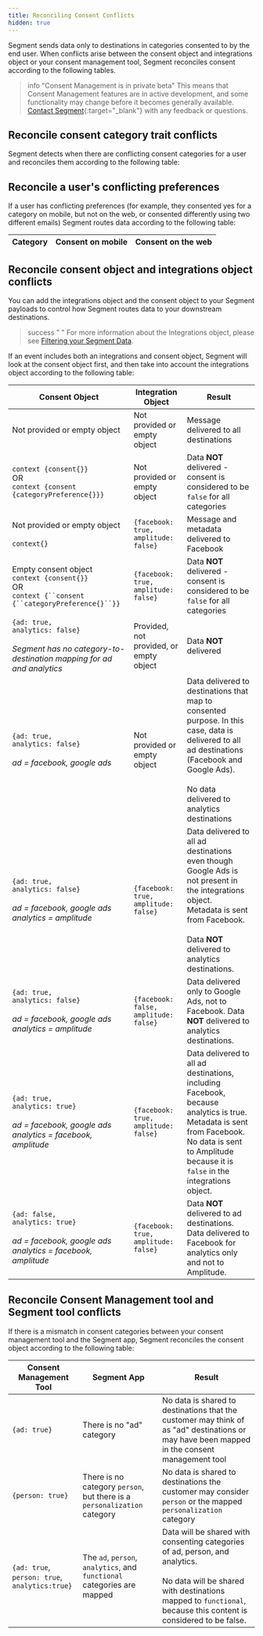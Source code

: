 ```yaml
---
title: Reconciling Consent Conflicts
hidden: true
---
```


Segment sends data only to destinations in categories consented to by the end user. When conflicts arise between the consent object and integrations object or your consent management tool, Segment reconciles consent according to the following tables.

<!--- Only use case is Engage --->

> info "Consent Management is in private beta"
> This means that Consent Management features are in active development, and some functionality may change before it becomes generally available. [Contact Segment](https://segment.com/help/contact/){:target="_blank"} with any feedback or questions.

## Reconcile consent category trait conflicts

Segment detects when there are conflicting consent categories for a user and reconciles them according to the following table: 

<!--- ask Emma about table/edge cases --->

## Reconcile a user's conflicting preferences

If a user has conflicting preferences (for example, they consented yes for a category on mobile, but not on the web, or consented differently using two different emails) Segment routes data according to the following table:

| Category | Consent on mobile | Consent on the web |
| -------- | ----------------- | ------------------ | 

<!--- can you treat mobile/web data differently? -->
<!-- Conflict resolution would "stack" - could have device level and identifier level conflicts (3 devices out of sync - most recent strategy is what could use) 
Would want a matrix in the docs if you "stacked" device/identifier conflict resolution -->

## Reconcile consent object and integrations object conflicts

You can add the integrations object and the consent object to your Segment payloads to control how Segment routes data to your downstream destinations. 

> success " "
> For more information about the Integrations object, please see [Filtering your Segment Data](/docs/guides/filtering-data/#filtering-with-the-integrations-object).

If an event includes both an integrations and consent object, Segment will look at the consent object first, and then take into account the integrations object according to the following table:


| Consent Object                                                                                                  | Integration Object                          | Result |
| --------------------------------------------------------------------------------------------------------------- | ------------------------------------------- | ------ |
| Not provided or empty object                                                                                    | Not provided or empty object                | Message delivered to all destinations |
| `context {consent{}}` <br> OR <br> `context {consent {categoryPreference{}}}`                 | Not provided or empty object | Data **NOT** delivered - consent is considered to be `false` for all categories |
| Not provided or empty object <br><br> `context{}`                                                                   | `{facebook: true,`<br>`amplitude: false}`   | Message and metadata delivered to Facebook |
| Empty consent object <br>`context {consent{}}` <br> OR <br> `context {``consent {``categoryPreference{}``}}`     | `{facebook: true,`<br>`amplitude: false}` | Data **NOT** delivered - consent is considered to be `false` for all categories |
| `{ad: true,` <br>`analytics: false}`<br> <br>_Segment has no category-to-destination mapping for ad and analytics_ | Provided, not provided, or empty object | Data **NOT** delivered |
| `{ad: true,` <br>`analytics: false}`<br> <br>_ad = facebook, google ads_ <br>                                   | Not provided or empty object                | Data delivered to destinations that map to consented purpose. In this case, data is delivered to all ad destinations (Facebook and Google Ads).<br><br> No data delivered to analytics destinations |
| `{ad: true,` <br>`analytics: false}`<br><br>_ad = facebook, google ads_ <br> _analytics = amplitude_ | `{facebook: true,`<br>`amplitude: false}` | Data delivered to all ad destinations even though Google Ads is not present in the integrations object.<br> Metadata is sent from Facebook. <br><br> Data **NOT** delivered to analytics destinations. |
| `{ad: true,` <br>`analytics: false}`<br><br>_ad = facebook, google ads_ <br> _analytics = amplitude_  | `{facebook: false,`<br>`amplitude: false}` | Data delivered only to Google Ads, not to Facebook. Data **NOT** delivered to analytics destinations. |
| `{ad: true,` <br>`analytics: true}`<br><br>_ad = facebook, google ads_ <br> _analytics = facebook, amplitude_ | `{facebook: true,`<br>`amplitude: false}` | Data delivered to all ad destinations, including Facebook, because analytics is true. <br> Metadata is sent from Facebook. <br> No data is sent to Amplitude because it is `false` in the integrations object. |
| `{ad: false,` <br>`analytics: true}` <br><br>_ad = facebook, google ads_ <br> _analytics = facebook, amplitude_ | `{facebook: true,`<br>`amplitude: false}` | Data **NOT** delivered to ad destinations. Data delivered to Facebook for analytics only and not to Amplitude. |


## Reconcile Consent Management tool and Segment tool conflicts

If there is a mismatch in consent categories between your consent management tool and the Segment app, Segment reconciles the consent object according to the following table:

| Consent Management Tool                                | Segment App                                                              | Result |
| ------------------------------------------------------ | ------------------------------------------------------------------------ | ------ |
| `{ad: true}`                                           | There is no "ad" category                                                | No data is shared to destinations that the customer may think of as "ad" destinations or may have been mapped in the consent management tool |
| `{person: true}`                                       | There is no category `person`, but there is a `personalization` category | No data is shared to destinations the customer may consider `person` or the mapped `personalization` category |
| `{ad: true`, <br>`person: true`,<br> `analytics:true}` | The `ad`, `person`, `analytics`, and `functional` categories are mapped  | Data will be shared with consenting categories of ad, person, and analytics. <br><br>No data will be shared with destinations mapped to `functional`, because this content is considered to be false. |

